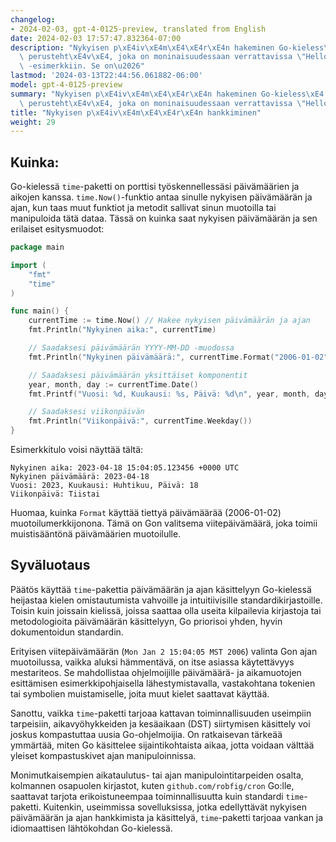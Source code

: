 ```yaml
---
changelog:
- 2024-02-03, gpt-4-0125-preview, translated from English
date: 2024-02-03 17:57:47.832364-07:00
description: "Nykyisen p\xE4iv\xE4m\xE4\xE4r\xE4n hakeminen Go-kieless\xE4 on ohjelmoijille\
  \ perusteht\xE4v\xE4, joka on moninaisuudessaan verrattavissa \"Hello, World!\"\
  \ -esimerkkiin. Se on\u2026"
lastmod: '2024-03-13T22:44:56.061882-06:00'
model: gpt-4-0125-preview
summary: "Nykyisen p\xE4iv\xE4m\xE4\xE4r\xE4n hakeminen Go-kieless\xE4 on ohjelmoijille\
  \ perusteht\xE4v\xE4, joka on moninaisuudessaan verrattavissa \"Hello, World."
title: "Nykyisen p\xE4iv\xE4m\xE4\xE4r\xE4n hankkiminen"
weight: 29
---
```


## Kuinka:
Go-kielessä `time`-paketti on porttisi työskennellessäsi päivämäärien ja aikojen kanssa. `time.Now()`-funktio antaa sinulle nykyisen päivämäärän ja ajan, kun taas muut funktiot ja metodit sallivat sinun muotoilla tai manipuloida tätä dataa. Tässä on kuinka saat nykyisen päivämäärän ja sen erilaiset esitysmuodot:

```go
package main

import (
	"fmt"
	"time"
)

func main() {
	currentTime := time.Now() // Hakee nykyisen päivämäärän ja ajan
	fmt.Println("Nykyinen aika:", currentTime)

	// Saadaksesi päivämäärän YYYY-MM-DD -muodossa
	fmt.Println("Nykyinen päivämäärä:", currentTime.Format("2006-01-02"))

	// Saadaksesi päivämäärän yksittäiset komponentit
	year, month, day := currentTime.Date()
	fmt.Printf("Vuosi: %d, Kuukausi: %s, Päivä: %d\n", year, month, day)

	// Saadaksesi viikonpäivän
	fmt.Println("Viikonpäivä:", currentTime.Weekday())
}
```

Esimerkkitulo voisi näyttää tältä:

```
Nykyinen aika: 2023-04-18 15:04:05.123456 +0000 UTC
Nykyinen päivämäärä: 2023-04-18
Vuosi: 2023, Kuukausi: Huhtikuu, Päivä: 18
Viikonpäivä: Tiistai
```

Huomaa, kuinka `Format` käyttää tiettyä päivämäärää (2006-01-02) muotoilumerkkijonona. Tämä on Gon valitsema viitepäivämäärä, joka toimii muistisääntönä päivämäärien muotoilulle.

## Syväluotaus
Päätös käyttää `time`-pakettia päivämäärän ja ajan käsittelyyn Go-kielessä heijastaa kielen omistautumista vahvoille ja intuitiivisille standardikirjastoille. Toisin kuin joissain kielissä, joissa saattaa olla useita kilpailevia kirjastoja tai metodologioita päivämäärän käsittelyyn, Go priorisoi yhden, hyvin dokumentoidun standardin.

Erityisen viitepäivämäärän (`Mon Jan 2 15:04:05 MST 2006`) valinta Gon ajan muotoilussa, vaikka aluksi hämmentävä, on itse asiassa käytettävyys mestariteos. Se mahdollistaa ohjelmoijille päivämäärä- ja aikamuotojen esittämisen esimerkkipohjaisella lähestymistavalla, vastakohtana tokenien tai symbolien muistamiselle, joita muut kielet saattavat käyttää.

Sanottu, vaikka `time`-paketti tarjoaa kattavan toiminnallisuuden useimpiin tarpeisiin, aikavyöhykkeiden ja kesäaikaan (DST) siirtymisen käsittely voi joskus kompastuttaa uusia Go-ohjelmoijia. On ratkaisevan tärkeää ymmärtää, miten Go käsittelee sijaintikohtaista aikaa, jotta voidaan välttää yleiset kompastuskivet ajan manipuloinnissa.

Monimutkaisempien aikataulutus- tai ajan manipulointitarpeiden osalta, kolmannen osapuolen kirjastot, kuten `github.com/robfig/cron` Go:lle, saattavat tarjota erikoistuneempaa toiminnallisuutta kuin standardi `time`-paketti. Kuitenkin, useimmissa sovelluksissa, jotka edellyttävät nykyisen päivämäärän ja ajan hankkimista ja käsittelyä, `time`-paketti tarjoaa vankan ja idiomaattisen lähtökohdan Go-kielessä.
